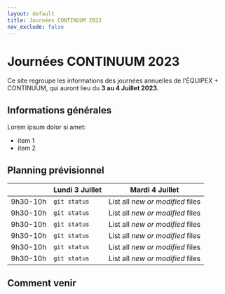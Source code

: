 ```yaml
---
layout: default
title: Journées CONTINUUM 2023
nav_exclude: false
---
```


# Journées CONTINUUM 2023

Ce site regroupe les informations des journées annuelles de l'ÉQUIPEX + CONTINUUM, qui auront lieu du **3 au 4 Juillet 2023**.

## Informations générales
Lorem ipsum dolor si amet: 
- item 1
- item 2


## Planning prévisionnel

|| Lundi 3 Juillet | Mardi 4 Juillet |
| ---| --- | --- |
|9h30-10h| `git status` | List all *new or modified* files |
|9h30-10h| `git status` | List all *new or modified* files |
|9h30-10h| `git status` | List all *new or modified* files |
|9h30-10h| `git status` | List all *new or modified* files |
|9h30-10h| `git status` | List all *new or modified* files |
|9h30-10h| `git status` | List all *new or modified* files |


## Comment venir
